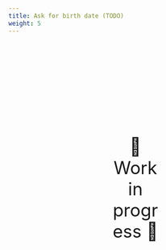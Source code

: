 ```yaml
---
title: Ask for birth date (TODO)
weight: 5
---
```

<div style="text-align: center; font-size:2.5em;margin: 200px;">🚧 Work in progress 🚧</div>